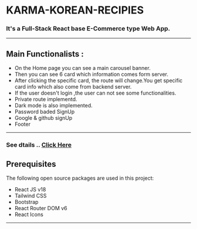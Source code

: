 # KARMA-KOREAN-RECIPIES

### It's a Full-Stack React base E-Commerce type Web App.

---

## Main Functionalists :

- On the Home page you can see a main carousel banner.
- Then you can see 6 card which information comes form server.
- After clicking the specific card, the route will change.You get specific card info which also come from backend server.
- If the user doesn't login ,the user can not see some functionalities.
- Private route implementd.
- Dark mode is also implemented.
- Password baded SignUp
- Google & github signUp 
- Footer


---

### See dtails .. [Click Here](https://gadgets-emporium.web.app)



## Prerequisites

The following open source packages are used in this project:

- React JS v18
- Tailwind CSS
- Bootstrap
- React Router DOM v6
- React Icons

---
